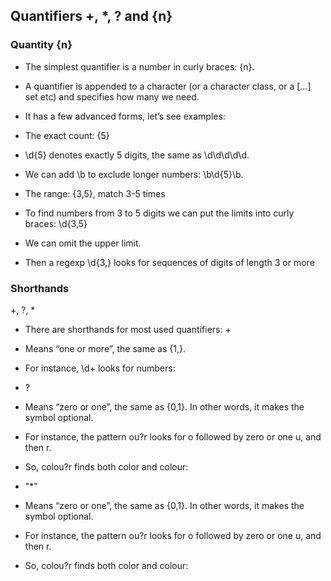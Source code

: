 ## Quantifiers +, *, ? and {n}

### Quantity {n}
- The simplest quantifier is a number in curly braces: {n}.

- A quantifier is appended to a character (or a character class, or a [...] set etc) and specifies how many we need.

- It has a few advanced forms, let’s see examples:

- The exact count: {5}
- \d{5} denotes exactly 5 digits, the same as \d\d\d\d\d.

- We can add \b to exclude longer numbers: \b\d{5}\b.

- The range: {3,5}, match 3-5 times

- To find numbers from 3 to 5 digits we can put the limits into curly braces: \d{3,5}

- We can omit the upper limit.

- Then a regexp \d{3,} looks for sequences of digits of length 3 or more

### Shorthands

+, ?, *

- There are shorthands for most used quantifiers:
    +
 - Means “one or more”, the same as {1,}.

- For instance, \d+ looks for numbers:

- ?
- Means “zero or one”, the same as {0,1}. In other words, it makes the symbol optional.

- For instance, the pattern ou?r looks for o followed by zero or one u, and then r.

- So, colou?r finds both color and colour:

- "*" 

- Means “zero or one”, the same as {0,1}. In other words, it makes the symbol optional.

- For instance, the pattern ou?r looks for o followed by zero or one u, and then r.

- So, colou?r finds both color and colour: